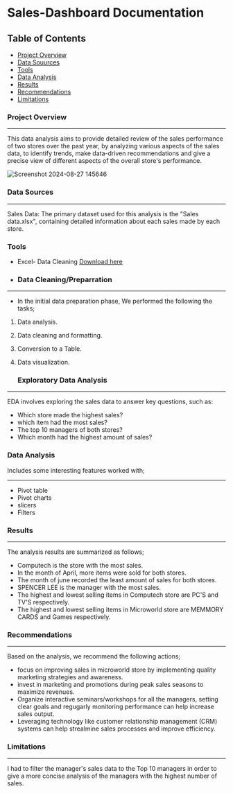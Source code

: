 # Sales-Dashboard Documentation

## Table of Contents

- [Project Overview](#project-overview)
- [Data Souurces](#data-sources)
- [Tools](#tools)
- [Data Analysis](#data-analysis)
- [Results](#results)
- [Recommendations](recommendations)
- [Limitations](#limitations)
  


### Project Overview
---

This data analysis aims to provide detailed review of the sales performance of two stores over the past year, by analyzing various aspects of the sales data, to identify trends, make data-driven recommendations and give a precise view of different aspects of the overall store's performance.


![Screenshot 2024-08-27 145646](https://github.com/user-attachments/assets/906eb8ac-b5b0-44c5-8ee3-7a2271ea5c98)


### Data Sources
---
Sales Data: The primary dataset used for this analysis is the "Sales data.xlsx", containing detailed information about each sales made by each store.

### Tools

- Excel- Data Cleaning [Download here](https://microsoft.com)

- ### Data Cleaning/Preparration
---
- In the initial data preparation phase, We performed the following the tasks;

1. Data analysis.
2. Data cleaning and formatting.
3. Conversion to a Table. 
4. Data visualization.

   ### Exploratory Data Analysis
---
   EDA involves exploring the sales data to answer key questions, such as:

- Which store made the highest sales?
- which item had the most sales?
- The top 10 managers of both stores?
- Which month had the highest amount of sales?

### Data Analysis
Includes some interesting features worked with;

---
- Pivot table
- Pivot charts
- slicers
- Filters

### Results
---
The analysis results are summarized as follows;

- Computech is the store with the most sales.
- In the month of April, more items were sold for both stores.
- The month of june recorded the least amount of sales for both stores.
- SPENCER LEE is the manager with the most sales.
- The highest and lowest selling items in Computech store are PC'S and TV'S respectively.
- The highest and lowest selling items in Microworld store are MEMMORY CARDS and Games respectively.

### Recommendations
---
Based on the analysis, we recommend the following actions;

- focus on improving sales in microworld store by implementing quality marketing strategies and awareness.
- invest in marketing and promotions during peak sales seasons to maximize revenues.
- Organize interactive seminars/workshops for all the managers, setting clear goals and regugarly monitoring performance can help increase sales output.
- Leveraging technology like customer relationship management (CRM) systems can help strealmine sales processes and improve efficiency.

### Limitations
---

I had to filter the manager's sales data to the Top 10 managers in order to give a more concise analysis of the managers with the highest number of sales.




